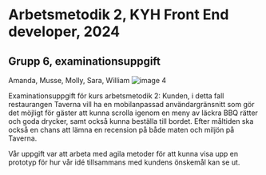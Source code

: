 # <div text-align = "center"> Arbetsmetodik 2, KYH Front End developer, 2024 </div>
## Grupp 6, examinationsuppgift 
Amanda, Musse, Molly, Sara, William
![image 4](https://github.com/user-attachments/assets/bc6efa82-af1c-40e8-884d-4ec4c8c4b418)

Examinationsuppgift för kurs arbetsmetodik 2: 
Kunden, i detta fall restaurangen Taverna vill ha en mobilanpassad användargränsnitt som gör det möjligt för gäster att kunna scrolla igenom en meny av läckra BBQ rätter och goda drycker, samt också kunna beställa till bordet. Efter måltiden ska också en chans att lämna en recension på både maten och miljön på Taverna. 

Vår uppgift var att arbeta med agila metoder för att kunna visa upp en prototyp för hur vår idé tillsammans med kundens önskemål kan se ut. 
